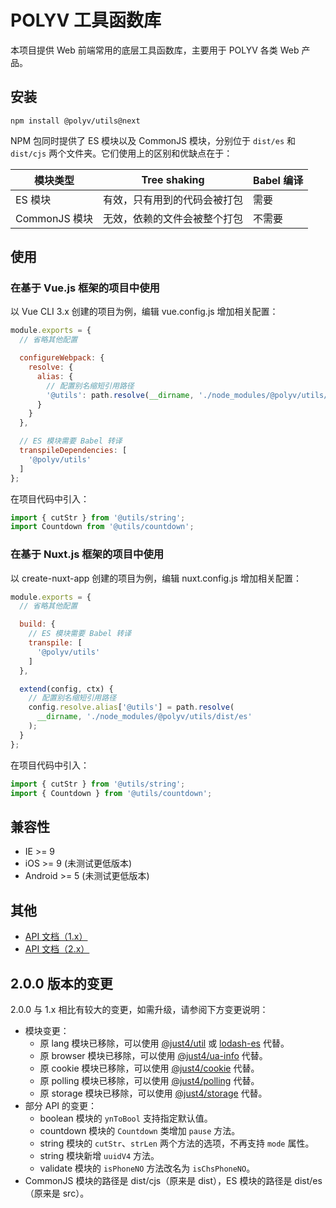 # POLYV 工具函数库

本项目提供 Web 前端常用的底层工具函数库，主要用于 POLYV 各类 Web 产品。

## 安装

```
npm install @polyv/utils@next
```

NPM 包同时提供了 ES 模块以及 CommonJS 模块，分别位于 `dist/es` 和 `dist/cjs` 两个文件夹。它们使用上的区别和优缺点在于：

| 模块类型 | Tree shaking | Babel 编译 |
| --- | --- | --- |
| ES 模块 | 有效，只有用到的代码会被打包 | 需要 |
| CommonJS 模块 | 无效，依赖的文件会被整个打包 | 不需要 |


## 使用

### 在基于 Vue.js 框架的项目中使用

以 Vue CLI 3.x 创建的项目为例，编辑 vue.config.js 增加相关配置：

``` javascript
module.exports = {
  // 省略其他配置

  configureWebpack: {
    resolve: {
      alias: {
        // 配置别名缩短引用路径
        '@utils': path.resolve(__dirname, './node_modules/@polyv/utils/dist/es')
      }
    }
  },

  // ES 模块需要 Babel 转译
  transpileDependencies: [
    '@polyv/utils'
  ]
};
```

在项目代码中引入：

``` javascript
import { cutStr } from '@utils/string';
import Countdown from '@utils/countdown';
```

### 在基于 Nuxt.js 框架的项目中使用

以 create-nuxt-app 创建的项目为例，编辑 nuxt.config.js 增加相关配置：

``` javascript
module.exports = {
  // 省略其他配置

  build: {
    // ES 模块需要 Babel 转译
    transpile: [
      '@polyv/utils'
    ]
  },

  extend(config, ctx) {
    // 配置别名缩短引用路径
    config.resolve.alias['@utils'] = path.resolve(
      __dirname, './node_modules/@polyv/utils/dist/es'
    );
  }
};
```

在项目代码中引入：

``` javascript
import { cutStr } from '@utils/string';
import { Countdown } from '@utils/countdown';
```

## 兼容性
- IE >= 9
- iOS >= 9 (未测试更低版本)
- Android >= 5 (未测试更低版本)

## 其他
- [API 文档（1.x）](https://polyv.github.io/fed-common-utils/1.x/index.html)
- [API 文档（2.x）](https://polyv.github.io/fed-common-utils/2.x/index.html)

## 2.0.0 版本的变更

2.0.0 与 1.x 相比有较大的变更，如需升级，请参阅下方变更说明：

- 模块变更：
  - 原 lang 模块已移除，可以使用 [@just4/util](https://www.npmjs.com/package/@just4/util) 或 [lodash-es](https://www.npmjs.com/package/lodash-es) 代替。
  - 原 browser 模块已移除，可以使用 [@just4/ua-info](https://www.npmjs.com/package/@just4/ua-info) 代替。
  - 原 cookie 模块已移除，可以使用 [@just4/cookie](https://www.npmjs.com/package/@just4/cookie) 代替。
  - 原 polling 模块已移除，可以使用 [@just4/polling](https://www.npmjs.com/package/@just4/polling) 代替。
  - 原 storage 模块已移除，可以使用 [@just4/storage](https://www.npmjs.com/package/@just4/storage) 代替。
- 部分 API 的变更：
  - boolean 模块的 `ynToBool` 支持指定默认值。
  - countdown 模块的 `Countdown` 类增加 `pause` 方法。
  - string 模块的 `cutStr`、`strLen` 两个方法的选项，不再支持 `mode` 属性。
  - string 模块新增 `uuidV4` 方法。
  - validate 模块的 `isPhoneNO` 方法改名为 `isChsPhoneNO`。
- CommonJS 模块的路径是 dist/cjs（原来是 dist），ES 模块的路径是 dist/es（原来是 src）。
